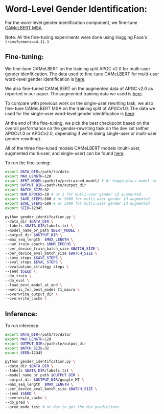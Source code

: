 # Word-Level Gender Identification:

For the word-level gender identification component, we fine-tune [CAMeLBERT MSA](https://huggingface.co/CAMeL-Lab/bert-base-arabic-camelbert-msa).

Note: All the fine-tuning experiments were done using Hugging Face's `transformers==4.11.3`

## Fine-tuning:


We fine-tune CAMeLBERT on the training split APGC v2.0 for multi-user gender idenfitication. The data used to fine-tune CAMeLBERT for multi-user word-level gender identification is [here](https://github.com/balhafni/gender-rewriting/tree/master/data/gender-id/multi_user).<br/>

We also fine-tuned CAMeLBERT on the augmented data of APGC v2.0 as reported in our paper. The augmented training data we used is [here](https://github.com/balhafni/gender-rewriting/tree/master/data/gender-id/multi_user/augmented_data). 

To compare with previous work on the single-user rewriting task, we also fine-tune CAMeLBERT MSA on the training split of APGCv1.0. The data we used for the single-user word-level gender identification is [here](https://github.com/balhafni/gender-rewriting/tree/master/data/gender-id/single_user).

At the end of the fine-tuning, we pick the best checkpoint based on the overall performance on the gender-rewriting task on the dev set (either APGCv1.0 or APGCv2.0, depending if we're doing single-user or multi-user gender rewriting).<br/>

All of the three fine-tuned models CAMeLBERT models (multi-user, augmented multi-user, and single-user) can be found [here](https://drive.google.com/drive/folders/1IxmvY5xrnAq5QXBhKOEK908Z7H5R7uYp?usp=sharing).<br/>

To run the fine-tuning:

```bash
export DATA_DIR=/path/to/data
export MAX_LENGTH=128
export BERT_MODEL=path/to/pretrained_model/ # Or huggingface model id 
export OUTPUT_DIR=/path/to/output_dir
export BATCH_SIZE=32
export NUM_EPOCHS=10 # or 3 for mutli-user gender id augmented 
export SAVE_STEPS=500 # or 5000 for mutli-user gender id augmented 
export EVAL_STEPS=500 # or 5000 for mutli-user gender id augmented  
export SEED=12345

python gender_identifcation.py \
--data_dir $DATA_DIR \
--labels $DATA_DIR/labels.txt \
--model_name_or_path $BERT_MODEL \
--output_dir $OUTPUT_DIR \
--max_seq_length  $MAX_LENGTH \
--num_train_epochs $NUM_EPOCHS \
--per_device_train_batch_size $BATCH_SIZE \
--per_device_eval_batch_size $BATCH_SIZE \
--save_steps $SAVE_STEPS \
--eval_steps $EVAL_STEPS \
--evaluation_strategy steps \
--seed $SEED \
--do_train \
--do_eval \
--load_best_model_at_end \
--metric_for_best_model f1_macro \
--overwrite_output_dir \
--overwrite_cache \
```

## Inference:
To run inference:
```bash
export DATA_DIR=/path/to/data/
export MAX_LENGTH=128
export OUTPUT_DIR=/path/to/output_dir
export BATCH_SIZE=32
export SEED=12345

python gender_identifcation.py \
--data_dir $DATA_DIR \
--labels $DATA_DIR/labels.txt \
--model_name_or_path $OUTPUT_DIR \
--output_dir $OUTPUT_DIR/google_MT \
--max_seq_length  $MAX_LENGTH \
--per_device_eval_batch_size $BATCH_SIZE \
--seed $SEED \
--overwrite_cache \
--do_pred \
--pred_mode test # or dev to get the dev predictions
```

